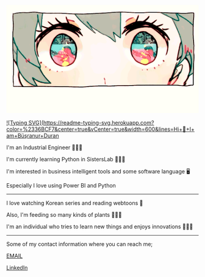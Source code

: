 
<!--   my-header-img -->
![](./image.gif)


<!--   my-ticker -->    
[![Typing SVG](https://readme-typing-svg.herokuapp.com?color=%2336BCF7&center=true&vCenter=true&width=600&lines=Hi+👋+I+ am+Büşranur+Duran](https://git.io/typing-svg)


I'm an Industrial Engineer 👷🏻‍♀️

I'm currently learning Python in SistersLab 👩🏻‍💻

I'm interested in business intelligent tools and some software language 🖥️

Especially I love using Power BI and Python  

--- 
I love watching Korean series and reading webtoons 🎎

Also, I'm feeding so many kinds of plants 🎍🌱🌵

I'm an individual who tries to learn new things and enjoys innovations 💁🏻‍♀️

---
Some of my contact information where you can reach me;

[EMAIL](duranbusra178@gmail.com)

[LinkedIn](nwww.linkedin.com/in/büşraduran)



